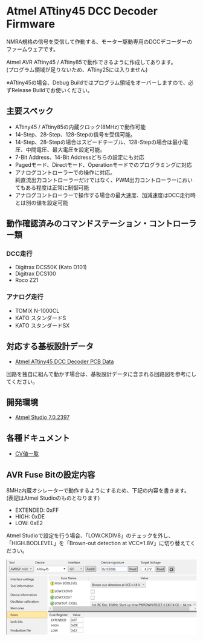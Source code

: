 # Atmel ATtiny45 DCC Decoder Firmware

NMRA規格の信号を受信して作動する、モーター駆動専用のDCCデコーダーのファームウェアです。

Atmel AVR ATtiny45 / ATtiny85で動作できるように作成してあります。
<br>(プログラム領域が足りないため、ATtiny25には入りません)

※ATtiny45の場合、Debug Buildではプログラム領域をオーバーしますので、必ずRelease Buildでお使いください。

## 主要スペック
  * ATtiny45 / ATtiny85の内蔵クロック(8MHz)で動作可能
  * 14-Step、28-Step、128-Stepの信号を受信可能。
  * 14-Step、28-Stepの場合はスピードテーブル、128-Stepの場合は最小電圧、中間電圧、最大電圧を設定可能。
  * 7-Bit Address、14-Bit Addressどちらの設定にも対応
  * Pagedモード、Directモード、Operationモードでのプログラミングに対応
  * アナログコントローラーでの操作に対応。<br>純直流出力コントローラーだけではなく、PWM出力コントローラーにおいてもある程度は正常に制御可能
  * アナログコントローラーで操作する場合の最大速度、加減速度はDCC走行時とは別の値を設定可能

## 動作確認済みのコマンドステーション・コントローラー類
### DCC走行
  * Digitrax DCS50K (Kato D101)
  * Digitrax DCS100
  * Roco Z21

### アナログ走行
  * TOMIX N-1000CL
  * KATO スタンダードS
  * KATO スタンダードSX

## 対応する基板設計データ
  * [Atmel ATtiny45 DCC Decoder PCB Data](https://github.com/ytsurui/dcc-motordecoder-pcb)

回路を独自に組んで動かす場合は、基板設計データに含まれる回路図を参考にしてください。

## 開発環境
  * [Atmel Studio 7.0.2397](https://www.microchip.com/mplab/avr-support/atmel-studio-7)

## 各種ドキュメント

  * [CV値一覧](docs/CVList.md)
  
## AVR Fuse Bitの設定内容

8MHz内蔵オシレーターで動作するようにするため、下記の内容を書きます。
<br>(表記はAtmel Studioのものとなります)

  * EXTENDED: 0xFF
  * HIGH: 0xDE
  * LOW: 0xE2

Atmel Studioで設定を行う場合、「LOW.CKDIV8」のチェックを外し、「HIGH.BODLEVEL」を「Brown-out detection at VCC=1.8V」に切り替えてください。

![avr-fuse-screenshot](docs/images/avr-fuse-config.png)
